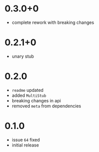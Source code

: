 # 0.3.0+0
- complete rework with breaking changes

# 0.2.1+0
- unary stub

# 0.2.0
- `readme` updated
- added `MultiStub`
- breaking changes in api
- removed `meta` from dependencies

# 0.1.0
- issue `64` fixed 
- initial release